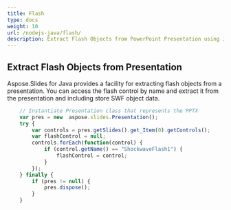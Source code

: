 ```yaml
---
title: Flash
type: docs
weight: 10
url: /nodejs-java/flash/
description: Extract Flash Objects from PowerPoint Presentation using Java
---
```


## **Extract Flash Objects from Presentation**

Aspose.Slides for Java provides a facility for extracting flash objects from a presentation. You can access the flash control by name and extract it from the presentation and including store SWF object data.

```javascript
    // Instantiate Presentation class that represents the PPTX
    var pres = new  aspose.slides.Presentation();
    try {
        var controls = pres.getSlides().get_Item(0).getControls();
        var flashControl = null;
        controls.forEach(function(control) {
            if (control.getName() == "ShockwaveFlash1") {
                flashControl = control;
            }
        });
    } finally {
        if (pres != null) {
            pres.dispose();
        }
    }
```
